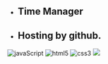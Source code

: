 - ## Time Manager
- ## Hosting by github.

<span><img src="https://img.shields.io/badge/JavaScript-F7DF1E?style=flat&logo=javascript&logoColor=black" alt="javaScript" /></span>
<span><img src="https://img.shields.io/badge/-HTML5-E34F26?style=flat&logo=html5&logoColor=white" alt="html5" /></span>
<span><img src="https://img.shields.io/badge/-CSS3-1572B6?style=flat&logo=css3" alt="css3" /></span>
<span><img src="https://img.shields.io/badge/VSCode%20-%232E2E2E.svg?&style=flat&logo=visual-studio-code&logoColor=%2330A2FF" /></span>